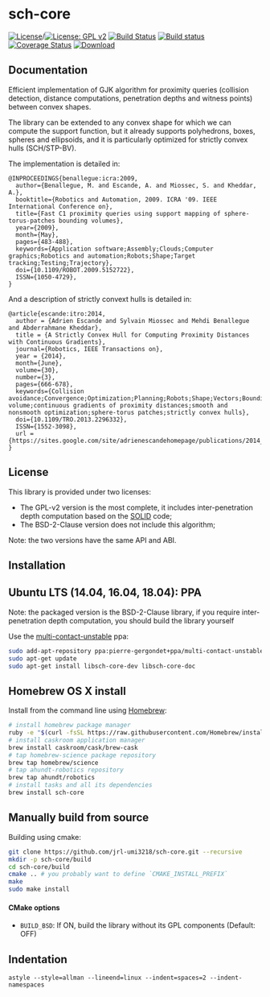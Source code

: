 sch-core
========

[![License](https://img.shields.io/badge/License-BSD%202--Clause-green.svg)](https://opensource.org/licenses/BSD-2-Clause)/[![License: GPL v2](https://img.shields.io/badge/License-GPL%20v2-green.svg)](https://www.gnu.org/licenses/old-licenses/gpl-2.0.en.html)
[![Build Status](https://travis-ci.org/jrl-umi3218/sch-core.svg?branch=master)](https://travis-ci.org/jrl-umi3218/sch-core)
[![Build status](https://ci.appveyor.com/api/projects/status/xqg3spxdftfwy5wc/branch/master?svg=true)](https://ci.appveyor.com/project/gergondet/sch-core/branch/master)
[![Coverage Status](https://coveralls.io/repos/jrl-umi3218/sch-core/badge.png)](https://coveralls.io/r/jrl-umi3218/sch-core)
[ ![Download](https://api.bintray.com/packages/gergondet/multi-contact/sch-core%3Agergondet/images/download.svg) ](https://bintray.com/gergondet/multi-contact/sch-core%3Agergondet/_latestVersion)


Documentation
-------------

Efficient implementation of GJK algorithm for proximity queries (collision detection, distance computations, penetration depths and witness points) between convex shapes.

The library can be extended to any convex shape for which we can compute the support function, but it already supports polyhedrons, boxes, spheres and ellipsoids, and it is particularly optimized for strictly convex hulls (SCH/STP-BV).

The implementation is detailed in:

    @INPROCEEDINGS{benallegue:icra:2009,
      author={Benallegue, M. and Escande, A. and Miossec, S. and Kheddar, A.},
      booktitle={Robotics and Automation, 2009. ICRA '09. IEEE International Conference on},
      title={Fast C1 proximity queries using support mapping of sphere-torus-patches bounding volumes},
      year={2009},
      month={May},
      pages={483-488},
      keywords={Application software;Assembly;Clouds;Computer graphics;Robotics and automation;Robots;Shape;Target tracking;Testing;Trajectory},
      doi={10.1109/ROBOT.2009.5152722},
      ISSN={1050-4729},
    }

And a description of strictly convext hulls is detailed in:

    @article{escande:itro:2014,
      author = {Adrien Escande and Sylvain Miossec and Mehdi Benallegue and Abderrahmane Kheddar},
      title = {A Strictly Convex Hull for Computing Proximity Distances with Continuous Gradients},
      journal={Robotics, IEEE Transactions on}, 
      year = {2014},
      month={June}, 
      volume={30}, 
      number={3}, 
      pages={666-678}, 
      keywords={Collision avoidance;Convergence;Optimization;Planning;Robots;Shape;Vectors;Bounding volume;continuous gradients of proximity distances;smooth and nonsmooth optimization;sphere-torus patches;strictly convex hulls}, 
      doi={10.1109/TRO.2013.2296332}, 
      ISSN={1552-3098},
      url = {https://sites.google.com/site/adrienescandehomepage/publications/2014_ITRO_Escande.pdf}
    }


License
-------

This library is provided under two licenses:

- The GPL-v2 version is the most complete, it includes inter-penetration depth computation based on the [SOLID](https://github.com/dtecta/solid3) code;
- The BSD-2-Clause version does not include this algorithm;

Note: the two versions have the same API and ABI.


Installation
------------


## Ubuntu LTS (14.04, 16.04, 18.04): PPA

Note: the packaged version is the BSD-2-Clause library, if you require inter-penetration depth computation, you should build the library yourself

Use the [multi-contact-unstable](https://launchpad.net/~pierre-gergondet+ppa/+archive/ubuntu/multi-contact-unstable) ppa:
```bash
sudo add-apt-repository ppa:pierre-gergondet+ppa/multi-contact-unstable
sudo apt-get update
sudo apt-get install libsch-core-dev libsch-core-doc
```

## Homebrew OS X install

Install from the command line using [Homebrew](brew.sh):

```bash
# install homebrew package manager
ruby -e "$(curl -fsSL https://raw.githubusercontent.com/Homebrew/install/master/install)"
# install caskroom application manager
brew install caskroom/cask/brew-cask
# tap homebrew-science package repository
brew tap homebrew/science
# tap ahundt-robotics repository
brew tap ahundt/robotics
# install tasks and all its dependencies
brew install sch-core
```

## Manually build from source


Building using cmake:

```bash
git clone https://github.com/jrl-umi3218/sch-core.git --recursive
mkdir -p sch-core/build
cd sch-core/build
cmake .. # you probably want to define `CMAKE_INSTALL_PREFIX`
make
sudo make install
```

#### CMake options

- `BUILD_BSD`: If ON, build the library without its GPL components (Default: OFF)

Indentation
------------

    astyle --style=allman --lineend=linux --indent=spaces=2 --indent-namespaces
